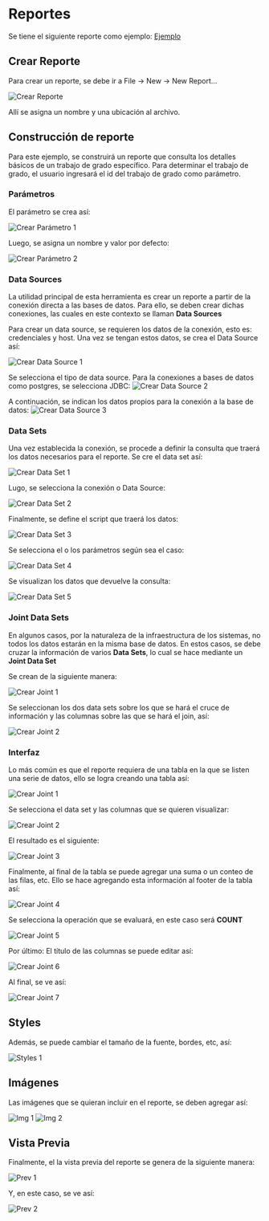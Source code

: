 # Reportes

Se tiene el siguiente reporte como ejemplo: [Ejemplo](/reportes/reporte_demo.rptdesign)

## Crear Reporte
Para crear un reporte, se debe ir a File -> New -> New Report...

![Crear Reporte](/reportes/img/crear_1.jpeg)

Allí se asigna un nombre y una ubicación al archivo.

## Construcción de reporte

Para este ejemplo, se construirá un reporte que consulta los detalles básicos de un trabajo de grado específico. Para determinar el trabajo de grado, el usuario ingresará el id del trabajo de grado como parámetro.

### Parámetros

El parámetro se crea así:

![Crear Parámetro 1](/reportes/img/parametro_1.jpeg)

Luego, se asigna un nombre y valor por defecto:

![Crear Parámetro 2](/reportes/img/parametro_2.jpeg)

### Data Sources

La utilidad principal de esta herramienta es crear un reporte a partir de la conexión directa a las bases de datos. Para ello, se deben crear dichas conexiones, las cuales en este contexto se llaman **Data Sources**

Para crear un data source, se requieren los datos de la conexión, esto es: credenciales y host. Una vez se tengan estos datos, se crea el Data Source así:

![Crear Data Source 1](/reportes/img/data_source_1.jpeg)

Se selecciona el tipo de data source. Para la conexiones a bases de datos como postgres, se selecciona JDBC:
![Crear Data Source 2](/reportes/img/data_source_2.jpeg)

A continuación, se indican los datos propios para la conexión a la base de datos:
![Crear Data Source 3](/reportes/img/data_source_3.jpeg)

### Data Sets

Una vez establecida la conexión, se procede a definir la consulta que traerá los datos necesarios para el reporte. Se cre el data set así:

![Crear Data Set 1](/reportes/img/data_source_1.jpeg)

Lugo, se selecciona la conexión o Data Source:

![Crear Data Set 2](/reportes/img/data_set_2.jpeg)

Finalmente, se define el script que traerá los datos:

![Crear Data Set 3](/reportes/img/data_set_3.jpeg)

Se selecciona el o los parámetros según sea el caso:

![Crear Data Set 4](/reportes/img/data_set_4.jpeg)

Se visualizan los datos que devuelve la consulta:

![Crear Data Set 5](/reportes/img/data_set_5.jpeg)

### Joint Data Sets

En algunos casos, por la naturaleza de la infraestructura de los sistemas, no todos los datos estarán en la misma base de datos. En estos casos, se debe cruzar la información de varios **Data Sets**, lo cual se hace mediante un **Joint Data Set**

Se crean de la siguiente manera:

![Crear Joint 1](/reportes/img/joint_1.jpeg)

Se seleccionan los dos data sets sobre los que se hará el cruce de información y las columnas sobre las que se hará el join, así:

![Crear Joint 2](/reportes/img/joint_2.jpeg)

### Interfaz

Lo más común es que el reporte requiera de una tabla en la que se listen una serie de datos, ello se logra creando una tabla así:

![Crear Joint 1](/reportes/img/tabla_1.jpeg)

Se selecciona el data set y las columnas que se quieren visualizar:

![Crear Joint 2](/reportes/img/tabla_2.jpeg)

El resultado es el siguiente:

![Crear Joint 3](/reportes/img/tabla_3.jpeg)

Finalmente, al final de la tabla se puede agregar una suma o un conteo de las filas, etc. Ello se hace agregando esta información al footer de la tabla así:

![Crear Joint 4](/reportes/img/tabla_4.jpeg)

Se selecciona la operación que se evaluará, en este caso será **COUNT**

![Crear Joint 5](/reportes/img/tabla_5.jpeg)

Por último: El título de las columnas se puede editar así:

![Crear Joint 6](/reportes/img/tabla_6.jpeg)

Al final, se ve así:

![Crear Joint 7](/reportes/img/tabla_7.jpeg)

## Styles

Además, se puede cambiar el tamaño de la fuente, bordes, etc, así:

![Styles 1](/reportes/img/styles_1.jpeg)

## Imágenes

Las imágenes que se quieran incluir en el reporte, se deben agregar así:

![Img 1](/reportes/img/img_1.jpeg) ![Img 2](/reportes/img/img_2.jpeg)

## Vista Previa

Finalmente, el la vista previa del reporte se genera de la siguiente manera:

![Prev 1](/reportes/img/prev_1.jpeg)

Y, en este caso, se ve así:

![Prev 2](/reportes/img/prev_2.jpeg)

